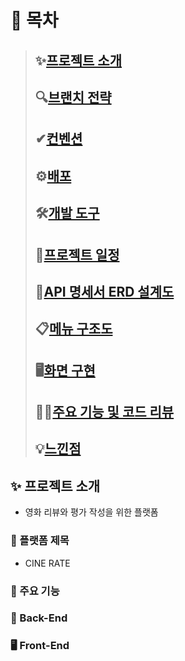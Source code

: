 # 🔖 목차

> ## ✨[프로젝트 소개](#-프로젝트-소개)
>
> ## 🔍[브랜치 전략](#-브랜치-전략)
>
> ## ✔[컨벤션](#-컨벤션)
>
> ## ⚙️[배포](#-배포)
>
> ## 🛠[개발 도구](#-개발-도구)
>
> ## 📆[프로젝트 일정](#-프로젝트-일정)
>
> ## 📄[API 명세서 ERD 설계도](#-API-명세서-ERD-설계도)
>
> ## 📋[메뉴 구조도](#-메뉴-구조도)
>
> ## 🖥[화면 구현](#-화면-구현)
>
> ## 🙋‍♂️[주요 기능 및 코드 리뷰](#-주요-기능-및-코드-리뷰)
>
> ## 💡[느낀점](#-느낀점)

## ✨ 프로젝트 소개
- 영화 리뷰와 평가 작성을 위한 플랫폼

### 🌟 플랫폼 제목
- CINE RATE

### 🔎 주요 기능

### 🔧 Back-End

### 🖥 Front-End


